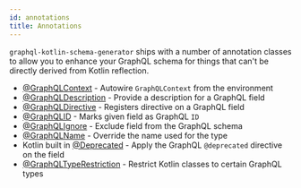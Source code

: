 ```yaml
---
id: annotations
title: Annotations
---
```


`graphql-kotlin-schema-generator` ships with a number of annotation classes to allow you to enhance your GraphQL schema
for things that can't be directly derived from Kotlin reflection.

* [@GraphQLContext](../execution/contextual-data) - Autowire `GraphQLContext` from the environment
* [@GraphQLDescription](../customizing-schemas/documenting-fields) - Provide a description for a GraphQL field
* [@GraphQLDirective](../customizing-schemas/directives) - Registers directive on a GraphQL field
* [@GraphQLID](scalars#id) - Marks given field as GraphQL `ID`
* [@GraphQLIgnore](../customizing-schemas/excluding-fields) - Exclude field from the GraphQL schema
* [@GraphQLName](../customizing-schemas/renaming-fields) - Override the name used for the type
* Kotlin built in [@Deprecated](../customizing-schemas/deprecating-schema) - Apply the GraphQL `@deprecated` directive on the field
* [@GraphQLTypeRestriction](../customizing-schemas/restricting-types) - Restrict Kotlin classes to certain GraphQL types
